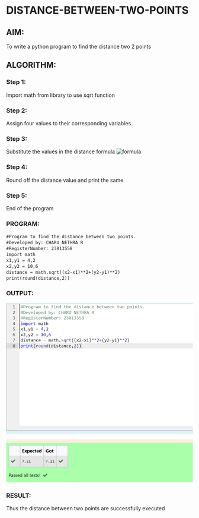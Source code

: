# DISTANCE-BETWEEN-TWO-POINTS

## AIM:
To write a python program to find the distance two 2 points
## ALGORITHM:
### Step 1: 
Import math from library to use sqrt function
### Step 2: 
Assign four values to their corresponding variables
### Step 3: 
Substitute the values in the distance formula  ![formula](/formula.JPG)
### Step 4: 
Round off the distance value and print the same
### Step 5: 
End of the program
### PROGRAM:
~~~
#Program to find the distance between two points.
#Developed by: CHARU NETHRA R
#RegisterNumber: 23013558
import math
x1,y1 = 4,2
x2,y2 = 10,6
distance = math.sqrt((x2-x1)**2+(y2-y1)**2)
print(round(distance,2))  
~~~
### OUTPUT:
![output](/distance_output2.png)

### RESULT:
Thus the distance between two points are successfully executed

